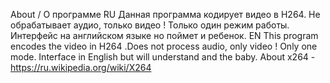 About / О программе
RU
Данная программа кодирует видео в Н264. Не обрабатывает аудио, только видео !
Только один режим работы. 
Интерфейс на английском языке но поймет и ребенок.
EN
This program encodes the video in H264 .Does not process audio, only video ! Only one mode. 
Interface in English but will understand and the baby.
About x264  - https://ru.wikipedia.org/wiki/X264
